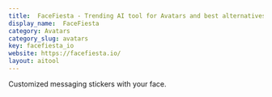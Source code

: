 ```yaml
---
title:  FaceFiesta - Trending AI tool for Avatars and best alternatives
display_name:  FaceFiesta
category: Avatars
category_slug: avatars
key: facefiesta_io
website: https://facefiesta.io/
layout: aitool
---
```


Customized messaging stickers with your face.
